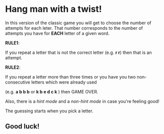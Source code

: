 # Hang man with a twist!

In this version of the classic game you will get to choose the number of attempts for each leter. That number corresponds to the number of attempts you have for **EACH** letter of a given word.

**RULE1**: 

If you repeat a letter that is not the correct letter (e.g. **r r**) then that is an attempt.


**RULE2**: 

If you repeat a letter more than three times or you have you two non-consecutive letters which were already used 

(e.g.  **a b b b**  or  **k b e d c k**   ) then GAME OVER.
      
Also, there is a *hint mode* and a *non-hint mode* in case you're feeling good!
       
   The guessing starts when you pick a letter.                      
   
  ## Good luck!
